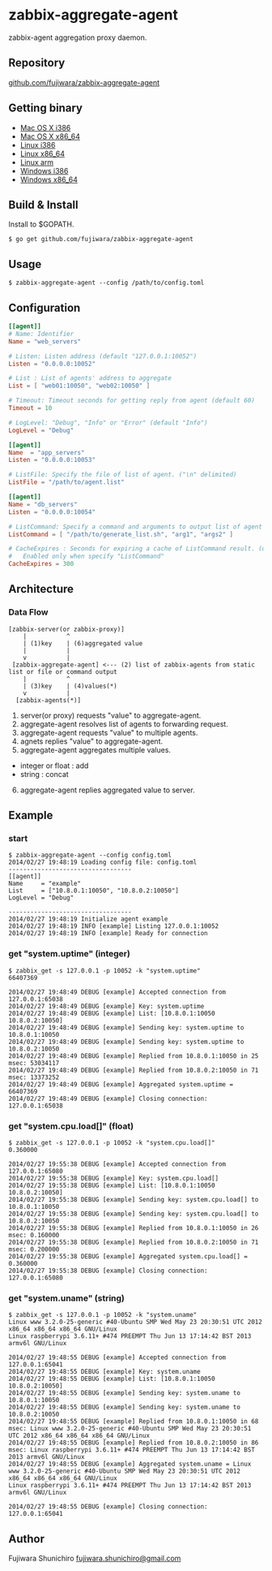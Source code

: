# zabbix-aggregate-agent

zabbix-agent aggregation proxy daemon.

## Repository

[github.com/fujiwara/zabbix-aggregate-agent](https://github.com/fujiwara/zabbix-aggregate-agent)

## Getting binary

 * [Mac OS X i386](http://fujiwara.github.io/zabbix-aggregate-agent/bin/darwin-386/zabbix-aggregate-agent)
 * [Mac OS X x86_64](http://fujiwara.github.io/zabbix-aggregate-agent/bin/darwin-amd64/zabbix-aggregate-agent)
 * [Linux i386](http://fujiwara.github.io/zabbix-aggregate-agent/bin/linux-386/zabbix-aggregate-agent)
 * [Linux x86_64](http://fujiwara.github.io/zabbix-aggregate-agent/bin/linux-amd64/zabbix-aggregate-agent)
 * [Linux arm](http://fujiwara.github.io/zabbix-aggregate-agent/bin/linux-arm/zabbix-aggregate-agent)
 * [Windows i386](http://fujiwara.github.io/zabbix-aggregate-agent/bin/windows-386/zabbix-aggregate-agent)
 * [Windows x86_64](http://fujiwara.github.io/zabbix-aggregate-agent/bin/windows-amd64/zabbix-aggregate-agent)

## Build & Install

Install to $GOPATH.

    $ go get github.com/fujiwara/zabbix-aggregate-agent

## Usage

    $ zabbix-aggregate-agent --config /path/to/config.toml

## Configuration

```toml
[[agent]]
# Name: Identifier
Name = "web_servers"

# Listen: Listen address (default "127.0.0.1:10052")
Listen = "0.0.0.0:10052"

# List : List of agents' address to aggregate
List = [ "web01:10050", "web02:10050" ]

# Timeout: Timeout seconds for getting reply from agent (default 60)
Timeout = 10

# LogLevel: "Debug", "Info" or "Error" (default "Info")
LogLevel = "Debug"

[[agent]]
Name  = "app_servers"
Listen = "0.0.0.0:10053"

# ListFile: Specify the file of list of agent. ("\n" delimited)
ListFile = "/path/to/agent.list"

[[agent]]
Name = "db_servers"
Listen = "0.0.0.0:10054"

# ListCommand: Specify a command and arguments to output list of agent address. ("\n" delimited)
ListCommand = [ "/path/to/generate_list.sh", "arg1", "args2" ]

# CacheExpires : Seconds for expiring a cache of ListCommand result. (default 0 == no cache)
#   Enabled only when specify "ListCommand"
CacheExpires = 300
```

## Architecture

### Data Flow

```
[zabbix-server(or zabbix-proxy)]
    |           ^
    | (1)key    | (6)aggregated value
    |           |
    v           |
 [zabbix-aggregate-agent] <--- (2) list of zabbix-agents from static list or file or command output
    |           ^
    | (3)key    | (4)values(*)
    v           |
  [zabbix-agents(*)]
```

1. server(or proxy) requests "value" to aggregate-agent.
2. aggregate-agent resolves list of agents to forwarding request.
3. aggregate-agent requests "value" to multiple agents.
4. agnets replies "value" to aggregate-agent.
5. aggregate-agent aggregates multiple values.
  * integer or float : add
  * string : concat
6. aggregate-agent replies aggregated value to server.


## Example

### start

```
$ zabbix-aggregate-agent --config config.toml
2014/02/27 19:48:19 Loading config file: config.toml
----------------------------------
[[agent]]
Name     = "example"
List     = ["10.8.0.1:10050", "10.8.0.2:10050"]
LogLevel = "Debug"

----------------------------------
2014/02/27 19:48:19 Initialize agent example
2014/02/27 19:48:19 INFO [example] Listing 127.0.0.1:10052
2014/02/27 19:48:19 INFO [example] Ready for connection
```

### get "system.uptime" (integer)

```
$ zabbix_get -s 127.0.0.1 -p 10052 -k "system.uptime"
66407369

2014/02/27 19:48:49 DEBUG [example] Accepted connection from 127.0.0.1:65038
2014/02/27 19:48:49 DEBUG [example] Key: system.uptime
2014/02/27 19:48:49 DEBUG [example] List: [10.8.0.1:10050 10.8.0.2:10050]
2014/02/27 19:48:49 DEBUG [example] Sending key: system.uptime to 10.8.0.1:10050
2014/02/27 19:48:49 DEBUG [example] Sending key: system.uptime to 10.8.0.2:10050
2014/02/27 19:48:49 DEBUG [example] Replied from 10.8.0.1:10050 in 25 msec: 53034117
2014/02/27 19:48:49 DEBUG [example] Replied from 10.8.0.2:10050 in 71 msec: 13373252
2014/02/27 19:48:49 DEBUG [example] Aggregated system.uptime = 66407369
2014/02/27 19:48:49 DEBUG [example] Closing connection: 127.0.0.1:65038
```

### get "system.cpu.load[]" (float)

```
$ zabbix_get -s 127.0.0.1 -p 10052 -k "system.cpu.load[]"
0.360000

2014/02/27 19:55:38 DEBUG [example] Accepted connection from 127.0.0.1:65080
2014/02/27 19:55:38 DEBUG [example] Key: system.cpu.load[]
2014/02/27 19:55:38 DEBUG [example] List: [10.8.0.1:10050 10.8.0.2:10050]
2014/02/27 19:55:38 DEBUG [example] Sending key: system.cpu.load[] to 10.8.0.1:10050
2014/02/27 19:55:38 DEBUG [example] Sending key: system.cpu.load[] to 10.8.0.2:10050
2014/02/27 19:55:38 DEBUG [example] Replied from 10.8.0.1:10050 in 26 msec: 0.160000
2014/02/27 19:55:38 DEBUG [example] Replied from 10.8.0.2:10050 in 71 msec: 0.200000
2014/02/27 19:55:38 DEBUG [example] Aggregated system.cpu.load[] = 0.360000
2014/02/27 19:55:38 DEBUG [example] Closing connection: 127.0.0.1:65080
```

### get "system.uname" (string)

```
$ zabbix_get -s 127.0.0.1 -p 10052 -k "system.uname"
Linux www 3.2.0-25-generic #40-Ubuntu SMP Wed May 23 20:30:51 UTC 2012 x86_64 x86_64 x86_64 GNU/Linux
Linux raspberrypi 3.6.11+ #474 PREEMPT Thu Jun 13 17:14:42 BST 2013 armv6l GNU/Linux

2014/02/27 19:48:55 DEBUG [example] Accepted connection from 127.0.0.1:65041
2014/02/27 19:48:55 DEBUG [example] Key: system.uname
2014/02/27 19:48:55 DEBUG [example] List: [10.8.0.1:10050 10.8.0.2:10050]
2014/02/27 19:48:55 DEBUG [example] Sending key: system.uname to 10.8.0.1:10050
2014/02/27 19:48:55 DEBUG [example] Sending key: system.uname to 10.8.0.2:10050
2014/02/27 19:48:55 DEBUG [example] Replied from 10.8.0.1:10050 in 68 msec: Linux www 3.2.0-25-generic #40-Ubuntu SMP Wed May 23 20:30:51 UTC 2012 x86_64 x86_64 x86_64 GNU/Linux
2014/02/27 19:48:55 DEBUG [example] Replied from 10.8.0.2:10050 in 86 msec: Linux raspberrypi 3.6.11+ #474 PREEMPT Thu Jun 13 17:14:42 BST 2013 armv6l GNU/Linux
2014/02/27 19:48:55 DEBUG [example] Aggregated system.uname = Linux www 3.2.0-25-generic #40-Ubuntu SMP Wed May 23 20:30:51 UTC 2012 x86_64 x86_64 x86_64 GNU/Linux
Linux raspberrypi 3.6.11+ #474 PREEMPT Thu Jun 13 17:14:42 BST 2013 armv6l GNU/Linux

2014/02/27 19:48:55 DEBUG [example] Closing connection: 127.0.0.1:65041
```

## Author

Fujiwara Shunichiro <fujiwara.shunichiro@gmail.com>
